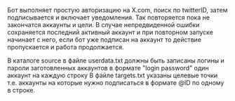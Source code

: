 Бот выполняет простую авторизацию на X.com, поиск по twitterID, затем подписывается и включает уведомления. Так повторяется пока не закончатся аккаунты и цели.
В случае непредвиденной ошибки сохраняется последний активный аккаунт и при повторном запуске начинает с него, если бот уже подписан на аккаунт то действие пропускается и работа продолжается.

В каталоге source в файле userdata.txt должны быть записаны логины и пароли заготовленных аккаунтов в формате "login password" один аккаунт на каждую строку
В файле targets.txt указаны целевые точки т.е. аккаунты на которые нужно подписаться в формате @ID по одному в строке.

